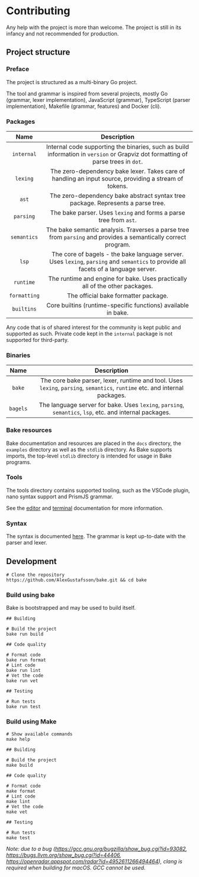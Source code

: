 # Contributing

Any help with the project is more than welcome. The project is still in its infancy and not recommended for production.

## Project structure

### Preface

The project is structured as a multi-binary Go project.

The tool and grammar is inspired from several projects, mostly Go (grammar, lexer implementation), JavaScript (grammar), TypeScript (parser implementation), Makefile (grammar, features) and Docker (cli).

### Packages

| Name | Description |
| :--: | :---------: |
| `internal` | Internal code supporting the binaries, such as build information in `version` or Grapviz dot formatting of parse trees in `dot`. |
| `lexing` | The zero-dependency bake lexer. Takes care of handling an input source, providing a stream of tokens. |
| `ast` | The zero-dependency bake abstract syntax tree package. Represents a parse tree. |
| `parsing` | The bake parser. Uses `lexing` and forms a parse tree from `ast`. |
| `semantics` | The bake semantic analysis. Traverses a parse tree from `parsing` and provides a semantically correct program. |
| `lsp` | The core of bagels - the bake language server. Uses `lexing`, `parsing` and `semantics` to provide all facets of a language server. |
| `runtime` | The runtime and engine for bake. Uses practically all of the other packages. |
| `formatting` | The official bake formatter package. |
| `builtins` | Core builtins (runtime-specific functions) available in bake. |

Any code that is of shared interest for the community is kept public and supported as such. Private code kept in the `internal` package is not supported for third-party.

### Binaries

| Name | Description |
| :--: | :---------: |
| `bake` | The core bake parser, lexer, runtime and tool. Uses `lexing`, `parsing`, `semantics`, `runtime` etc. and internal packages. |
| `bagels` | The language server for bake. Uses `lexing`, `parsing`, `semantics`, `lsp`, etc. and internal packages. |

### Bake resources

Bake documentation and resources are placed in the `docs` directory, the `examples` directory as well as the `stdlib` directory. As Bake supports imports, the top-level `stdlib` directory is intended for usage in Bake programs.

### Tools

The tools directory contains supported tooling, such as the VSCode plugin, nano syntax support and PrismJS grammar.

See the [editor](tools/editors.md) and [terminal](terminals/terminals.md) documentation for more information.

### Syntax

The syntax is documented [here](grammar.md). The grammar is kept up-to-date with the parser and lexer.

## Development

```shell
# Clone the repository
https://github.com/AlexGustafsson/bake.git && cd bake
```

### Build using bake

Bake is bootstrapped and may be used to build itself.

```shell
## Building

# Build the project
bake run build

## Code quality

# Format code
bake run format
# Lint code
bake run lint
# Vet the code
bake run vet

## Testing

# Run tests
bake run test
```

### Build using Make

```shell
# Show available commands
make help

## Building

# Build the project
make build

## Code quality

# Format code
make format
# Lint code
make lint
# Vet the code
make vet

## Testing

# Run tests
make test
```

_Note: due to a bug (https://gcc.gnu.org/bugzilla/show_bug.cgi?id=93082, https://bugs.llvm.org/show_bug.cgi?id=44406, https://openradar.appspot.com/radar?id=4952611266494464), clang is required when building for macOS. GCC cannot be used._
